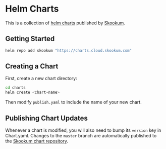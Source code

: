 # Helm Charts

This is a collection of [helm charts](https://helm.sh) published by [Skookum](https://skookum.com).

## Getting Started

```bash
helm repo add skookum "https://charts.cloud.skookum.com"
```

## Creating a Chart

First, create a new chart directory:

```bash
cd charts
helm create <chart-name>
```

Then modify `publish.yaml` to include the name of your new chart.

## Publishing Chart Updates

Whenever a chart is modified, you will also need to bump its `version` key in Chart.yaml. Changes to the `master` branch are automatically published to the [Skookum chart repository](https://charts.cloud.skookum.com).
